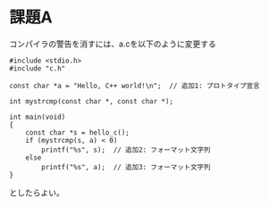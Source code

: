 # 課題A

コンパイラの警告を消すには、a.cを以下のように変更する

```
#include <stdio.h>
#include "c.h"

const char *a = "Hello, C++ world!\n";  // 追加1: プロトタイプ宣言

int mystrcmp(const char *, const char *);

int main(void)
{
	const char *s = hello_c();
	if (mystrcmp(s, a) < 0)
		printf("%s", s);  // 追加2: フォーマット文字列
	else
		printf("%s", a);  // 追加3: フォーマット文字列
}
```

としたらよい。
